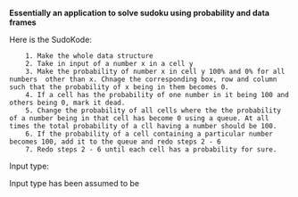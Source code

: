 **Essentially an application to solve sudoku using probability and data frames**

Here is the SudoKode: 


        1. Make the whole data structure 
        2. Take in input of a number x in a cell y
        3. Make the probability of number x in cell y 100% and 0% for all numbers  other than x. Chnage the corresponding box, row and column such that the probability of x being in them becomes 0. 
        4. If a cell has the probability of one number in it being 100 and others being 0, mark it dead.
        5. Change the probability of all cells where the the probability of a number being in that cell has become 0 using a queue. At all times the total probability of a cll having a number should be 100. 
        6. If the probability of a cell containing a particular number becomes 100, add it to the queue and redo steps 2 - 6
        7. Redo steps 2 - 6 until each cell has a probability for sure.


Input type: 

Input type has been assumed to be 